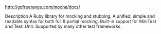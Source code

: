 http://gofreerange.com/mocha/docs/

Description
  A Ruby library for mocking and stubbing.
  A unified, simple and readable syntax for both full & partial mocking.
  Built-in support for MiniTest and Test::Unit.
  Supported by many other test frameworks.
